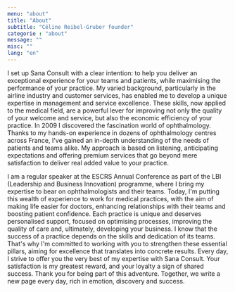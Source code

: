 ```yaml
---
menu: "about"
title: "About"
subtitle: "Céline Reibel-Gruber founder"
categorie : "about"
message: ""
misc: ""
lang: "en"
---
```

I set up Sana Consult with a clear intention: to help you deliver an exceptional experience for your teams and patients, while maximising the performance of your practice. My varied background, particularly in the airline industry and customer services, has enabled me to develop a unique expertise in management and service excellence. These skills, now applied to the medical field, are a powerful lever for improving not only the quality of your welcome and service, but also the economic efficiency of your practice. In 2009 I discovered the fascination world of ophthalmology. Thanks to my hands-on experience in dozens of ophthalmology centres across France, I've gained an in-depth understanding of the needs of patients and teams alike. My approach is based on listening, anticipating expectations and offering premium services that go beyond mere satisfaction to deliver real added value to your practice.

I am a regular speaker at the ESCRS Annual Conference as part of the LBI (Leadership and Business Innovation) programme, where I bring my expertise to bear on ophthalmologists and their teams. Today, I'm putting this wealth of experience to work for medical practices, with the aim of making life easier for doctors, enhancing relationships with their teams and boosting patient confidence. Each practice is unique and deserves personalised support, focused on optimising processes, improving the quality of care and, ultimately, developing your business. I know that the success of a practice depends on the skills and dedication of its teams. That's why I'm committed to working with you to strengthen these essential pillars, aiming for excellence that translates into concrete results. Every day, I strive to offer you the very best of my expertise with Sana Consult. Your satisfaction is my greatest reward, and your loyalty a sign of shared success. Thank you for being part of this adventure. Together, we write a new page every day, rich in emotion, discovery and success.


